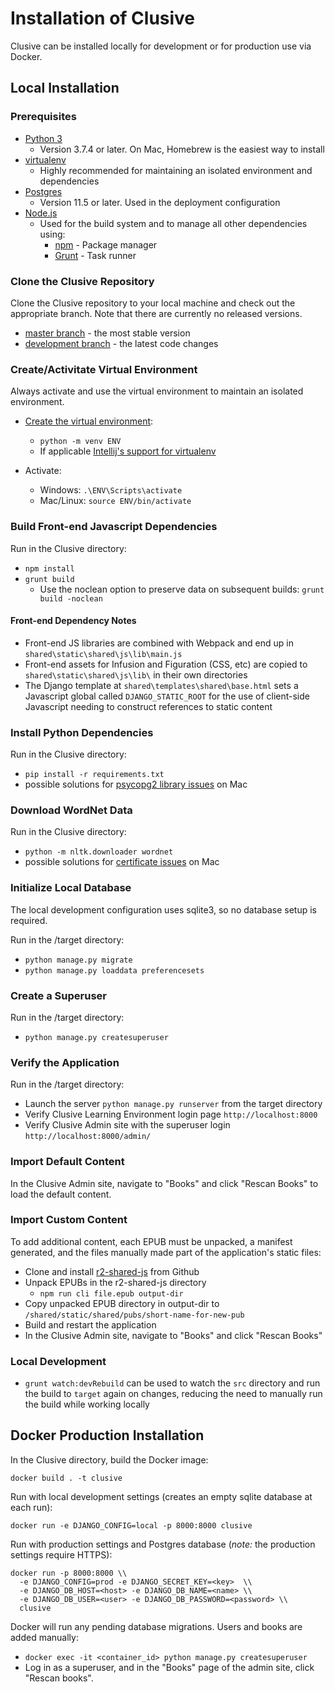 # Installation of Clusive

Clusive can be installed locally for development or for production use via Docker.


## Local Installation

### Prerequisites

* [Python 3](https://www.python.org/downloads/)
  * Version 3.7.4 or later. On Mac, Homebrew is the easiest way to install
* [virtualenv](https://virtualenv.pypa.io/en/latest/) 
  * Highly recommended for maintaining an isolated environment and dependencies
* [Postgres](https://www.postgresql.org/) 
  * Version 11.5 or later. Used in the deployment configuration 
* [Node.js](https://nodejs.org/)
  * Used for the build system and to manage all other dependencies using:
    * [npm](https://www.npmjs.com/get-npm) - Package manager
    * [Grunt](https://gruntjs.com/) - Task runner

  
### Clone the Clusive Repository

Clone the Clusive repository to your local machine and check out the appropriate branch. Note that there are currently no released versions.
* [master branch](https://github.com/cast-org/clusive/) - the most stable version
* [development branch](https://github.com/cast-org/clusive/tree/development) - the latest code changes
 

### Create/Activitate Virtual Environment
Always activate and use the virtual environment to maintain an isolated environment.

* [Create the virtual environment](https://docs.python.org/3/library/venv.html): 
  - `python -m venv ENV` 
  - If applicable [Intellij's support for virtualenv](https://www.jetbrains.com/help/idea/creating-virtual-environment.html)

* Activate:
  - Windows: `.\ENV\Scripts\activate`
  - Mac/Linux: `source ENV/bin/activate`


### Build Front-end Javascript Dependencies

Run in the Clusive directory:
* `npm install`
* `grunt build`
  - Use the noclean option to preserve data on subsequent builds: `grunt build -noclean`
 

#### Front-end Dependency Notes

* Front-end JS libraries are combined with Webpack and end up in `shared\static\shared\js\lib\main.js`
* Front-end assets for Infusion and Figuration (CSS, etc) are copied to `shared\static\shared\js\lib\` in their own directories
* The Django template at `shared\templates\shared\base.html` sets a Javascript global called `DJANGO_STATIC_ROOT` for the use of client-side Javascript needing to construct references to static content

### Install Python Dependencies

Run in the Clusive directory:
* `pip install -r requirements.txt`
* possible solutions for [psycopg2 library issues](https://stackoverflow.com/questions/26288042/error-installing-psycopg2-library-not-found-for-lssl) on Mac

### Download WordNet Data

Run in the Clusive directory:
* `python -m nltk.downloader wordnet`
* possible solutions for [certificate issues](https://stackoverflow.com/questions/38916452/nltk-download-ssl-certificate-verify-failed) on Mac

### Initialize Local Database

The local development configuration uses sqlite3, so no database setup is required.

Run in the /target directory:
* `python manage.py migrate`
* `python manage.py loaddata preferencesets` 

### Create a Superuser

Run in the /target directory:
* `python manage.py createsuperuser`

### Verify the Application

Run in the /target directory:
* Launch the server `python manage.py runserver` from the target directory
* Verify Clusive Learning Environment login page `http://localhost:8000`
* Verify Clusive Admin site with the superuser login `http://localhost:8000/admin/`

### Import Default Content

In the Clusive Admin site, navigate to "Books" and click "Rescan Books" to load the default content.

### Import Custom Content

To add additional content, each EPUB must be unpacked, a manifest generated, and the files manually 
made part of the application's static files:
* Clone and install [r2-shared-js](https://github.com/readium/r2-shared-js) from Github
* Unpack EPUBs in the r2-shared-js directory
  * `npm run cli file.epub output-dir`
* Copy unpacked EPUB directory in output-dir to `/shared/static/shared/pubs/short-name-for-new-pub`
* Build and restart the application
* In the Clusive Admin site, navigate to "Books" and click "Rescan Books"

### Local Development

* `grunt watch:devRebuild` can be used to watch the `src` directory and run the build to `target` again on changes, reducing the need to manually run the build while working locally

## Docker Production Installation

In the Clusive directory, build the Docker image:

`docker build . -t clusive`

Run with local development settings (creates an empty sqlite database at each run):

`docker run -e DJANGO_CONFIG=local -p 8000:8000 clusive`

Run with production settings and Postgres database 
(_note:_ the production settings require HTTPS):

```
docker run -p 8000:8000 \\
  -e DJANGO_CONFIG=prod -e DJANGO_SECRET_KEY=<key>  \\
  -e DJANGO_DB_HOST=<host> -e DJANGO_DB_NAME=<name> \\
  -e DJANGO_DB_USER=<user> -e DJANGO_DB_PASSWORD=<password> \\
  clusive
```
Docker will run any pending database migrations. Users and books are added manually:

* `docker exec -it <container_id> python manage.py createsuperuser`
* Log in as a superuser, and in the "Books" page of the admin site, click "Rescan books".
